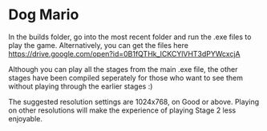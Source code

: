 # Dog Mario
In the builds folder, go into the most recent folder and run the .exe files to play the game. Alternatively, you can get the files here https://drive.google.com/open?id=0B1fQTHk_lCKCYlVHT3dPYWcxcjA

Although you can play all the stages from the main .exe file, the other stages have been compiled seperately for those who want to see them without playing through the earlier stages :)

The suggested resolution settings are 1024x768, on Good or above. Playing on other resolutions will make the experience of playing Stage 2 less enjoyable.